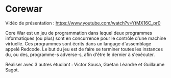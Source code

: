 # Corewar

Vidéo de présentation : https://www.youtube.com/watch?v=YtMX16C_pr0

Core War est un jeu de programmation dans lequel deux programmes informatiques (ou plus) sont en concurrence pour le contrôle d'une machine virtuelle. Ces programmes sont écrits dans un langage d'assemblage appelé Redcode. Le but du jeu est de faire se terminer toutes les instances du, ou des, programme-s adverse-s, afin d'être le dernier à s'exécuter.

Réaliser avec 3 autres étudiant : Victor Sousa, Gaëtan Léandre et Guillaume Sagot.
